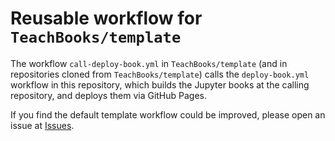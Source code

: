 # Reusable workflow for `TeachBooks/template`

The workflow `call-deploy-book.yml` in `TeachBooks/template` (and in repositories cloned from `TeachBooks/template`) calls the `deploy-book.yml` workflow in this repository, which builds the Jupyter books at the calling repository,
and deploys them via GitHub Pages.

If you find the default template workflow could be improved, please open an issue at [Issues](https://github.com/TeachBooks/deploy-book-workflow/issues).


